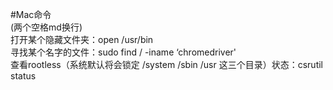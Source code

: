 #Mac命令  
(两个空格md换行)  
打开某个隐藏文件夹：open /usr/bin  
寻找某个名字的文件：sudo find / -iname ‘chromedriver'  
查看rootless（系统默认将会锁定 /system /sbin /usr 这三个目录）状态：csrutil status
